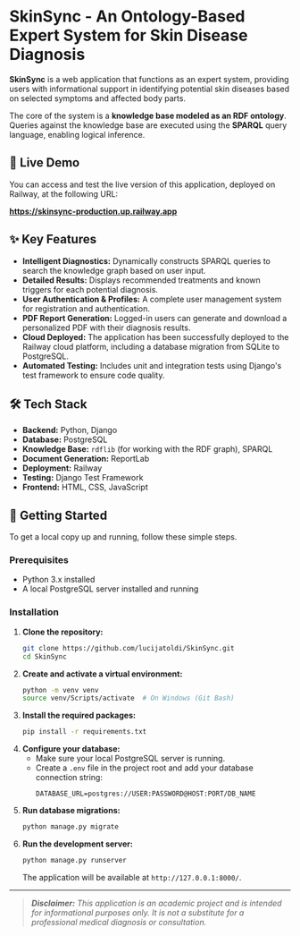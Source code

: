 # SkinSync - An Ontology-Based Expert System for Skin Disease Diagnosis

**SkinSync** is a web application that functions as an expert system, providing users with informational support in identifying potential skin diseases based on selected symptoms and affected body parts.

The core of the system is a **knowledge base modeled as an RDF ontology**. Queries against the knowledge base are executed using the **SPARQL** query language, enabling logical inference.

## 🚀 Live Demo

You can access and test the live version of this application, deployed on Railway, at the following URL:

**https://skinsync-production.up.railway.app**

## ✨ Key Features

*   **Intelligent Diagnostics:** Dynamically constructs SPARQL queries to search the knowledge graph based on user input.
*   **Detailed Results:** Displays recommended treatments and known triggers for each potential diagnosis.
*   **User Authentication & Profiles:** A complete user management system for registration and authentication.
*   **PDF Report Generation:** Logged-in users can generate and download a personalized PDF with their diagnosis results.
*   **Cloud Deployed:** The application has been successfully deployed to the Railway cloud platform, including a database migration from SQLite to PostgreSQL.
*   **Automated Testing:** Includes unit and integration tests using Django's test framework to ensure code quality.

## 🛠️ Tech Stack

*   **Backend:** Python, Django
*   **Database:** PostgreSQL
*   **Knowledge Base:** `rdflib` (for working with the RDF graph), SPARQL
*   **Document Generation:** ReportLab
*   **Deployment:** Railway
*   **Testing:** Django Test Framework
*   **Frontend:** HTML, CSS, JavaScript

## 🚀 Getting Started

To get a local copy up and running, follow these simple steps.

### Prerequisites

*   Python 3.x installed
*   A local PostgreSQL server installed and running

### Installation

1.  **Clone the repository:**
    ```bash
    git clone https://github.com/lucijatoldi/SkinSync.git
    cd SkinSync
    ```
2.  **Create and activate a virtual environment:**
    ```bash
    python -m venv venv
    source venv/Scripts/activate  # On Windows (Git Bash)
    ```
3.  **Install the required packages:**
    ```bash
    pip install -r requirements.txt
    ```
4.  **Configure your database:**
    *   Make sure your local PostgreSQL server is running.
    *   Create a `.env` file in the project root and add your database connection string:
        ```
        DATABASE_URL=postgres://USER:PASSWORD@HOST:PORT/DB_NAME
        ```
5.  **Run database migrations:**
    ```bash
    python manage.py migrate
    ```
6.  **Run the development server:**
    ```bash
    python manage.py runserver
    ```
    The application will be available at `http://127.0.0.1:8000/`.

---

> _**Disclaimer:** This application is an academic project and is intended for informational purposes only. It is not a substitute for a professional medical diagnosis or consultation._